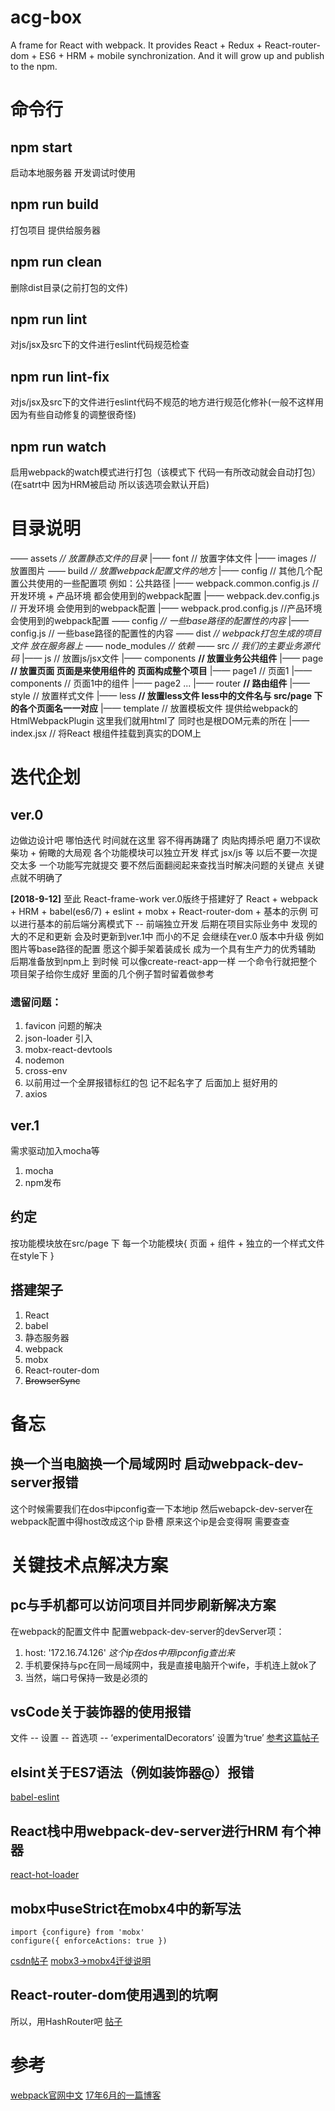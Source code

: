 # acg-box
A frame for React with webpack. It provides React + Redux + React-router-dom + ES6 + HRM + mobile synchronization.
And it will grow up and publish to the npm.

# 命令行

## npm start
启动本地服务器 开发调试时使用

## npm run build 
打包项目 提供给服务器

## npm run clean
删除dist目录(之前打包的文件)

## npm run lint
对js/jsx及src下的文件进行eslint代码规范检查

## npm run lint-fix
对js/jsx及src下的文件进行eslint代码不规范的地方进行规范化修补(一般不这样用 因为有些自动修复的调整很奇怪)

## npm run watch
启用webpack的watch模式进行打包（该模式下 代码一有所改动就会自动打包）(在satrt中 因为HRM被启动 所以该选项会默认开启)


# 目录说明
—— assets                                 *// 放置静态文件的目录*
 |—— font                                   // 放置字体文件
 |—— images                                 // 放置图片
—— build                                  *// 放置webpack配置文件的地方*
 |—— config                                 // 其他几个配置公共使用的一些配置项 例如：公共路径
 |—— webpack.common.config.js               // 开发环境 + 产品环境 都会使用到的webpack配置
 |—— webpack.dev.config.js                  // 开发环境 会使用到的webpack配置
 |—— webpack.prod.config.js                 //产品环境 会使用到的webpack配置
—— config                                *// 一些base路径的配置性的内容*
 |—— config.js                              // 一些base路径的配置性的内容
—— dist                                   *// webpack打包生成的项目文件 放在服务器上*
—— node_modules                          *// 依赖*
—— src                                   *// 我们的主要业务源代码*
 |—— js                                     // 放置js/jsx文件
   |—— components                             **// 放置业务公共组件**
   |—— page                                   **// 放置页面 页面是来使用组件的 页面构成整个项目**
     |—— page1                                    // 页面1
       |—— components                             // 页面1中的组件
     |—— page2
     ...
   |—— router                                 **// 路由组件**
 |—— style                                  // 放置样式文件
   |—— less                                   **// 放置less文件 less中的文件名与 src/page 下的各个页面名一一对应**
 |—— template                               // 放置模板文件 提供给webpack的HtmlWebpackPlugin 这里我们就用html了 同时也是根DOM元素的所在
 |—— index.jsx                              // 将React 根组件挂载到真实的DOM上            

# 迭代企划
## ver.0
边做边设计吧 哪怕迭代 时间就在这里 容不得再踌躇了 肉贴肉搏杀吧
磨刀不误砍柴功 + 俯瞰的大局观 
各个功能模块可以独立开发 样式 jsx/js 等
以后不要一次提交太多
一个功能写完就提交
要不然后面翻阅起来查找当时解决问题的关键点 关键点就不明确了

**[2018-9-12]**
至此 React-frame-work ver.0版终于搭建好了
React + webpack + HRM + babel(es6/7) + eslint + mobx + React-router-dom + 基本的示例
可以进行基本的前后端分离模式下 -- 前端独立开发
后期在项目实际业务中 发现的大的不足和更新 会及时更新到ver.1中
而小的不足  会继续在ver.0 版本中升级  例如图片等base路径的配置
愿这个脚手架着装成长 成为一个具有生产力的优秀辅助
后期准备放到npm上 到时候 可以像create-react-app一样 一个命令行就把整个项目架子给你生成好
里面的几个例子暂时留着做参考
### 遗留问题：
1. favicon 问题的解决
2. json-loader 引入
3. mobx-react-devtools
4. nodemon
5. cross-env
6. 以前用过一个全屏报错标红的包 记不起名字了 后面加上 挺好用的
7. axios

## ver.1
需求驱动加入mocha等
1. mocha
2. npm发布

## 约定
按功能模块放在src/page 下 每一个功能模块{ 页面 + 组件 + 独立的一个样式文件在style下 }
## 搭建架子
1. React
2. babel
3. 静态服务器
4. webpack
5. mobx
6. React-router-dom
5. ~~BrowserSync~~

# 备忘
## 换一个当电脑换一个局域网时 启动webpack-dev-server报错
这个时候需要我们在dos中ipconfig查一下本地ip 然后webapck-dev-server在webpack配置中得host改成这个ip
卧槽 原来这个ip是会变得啊 需要查查

# 关键技术点解决方案
## pc与手机都可以访问项目并同步刷新解决方案
在webpack的配置文件中 配置webpack-dev-server的devServer项：
1. host: '172.16.74.126'  *这个ip在dos中用ipconfig查出来*
2. 手机要保持与pc在同一局域网中，我是直接电脑开个wife，手机连上就ok了
3. 当然，端口号保持一致是必须的
## vsCode关于装饰器的使用报错
文件 -- 设置 -- 首选项 -- ‘experimentalDecorators’ 设置为‘true’
[参考这篇帖子](https://blog.csdn.net/yiifaa/article/details/78862507)
## elsint关于ES7语法（例如装饰器@）报错
[babel-eslint](https://www.npmjs.com/package/babel-eslint)

## React栈中用webpack-dev-server进行HRM 有个神器
[react-hot-loader](https://www.webpackjs.com/guides/hot-module-replacement/#其他代码和框架)

## mobx中useStrict在mobx4中的新写法
```
import {configure} from 'mobx'
configure({ enforceActions: true })
```
[csdn帖子](https://blog.csdn.net/greekmrzzj/article/details/79861787)
[mobx3->mobx4迁徙说明](https://github.com/mobxjs/mobx/wiki/Migrating-from-mobx-3-to-mobx-4#things-that-just-have-moved)

## React-router-dom使用遇到的坑啊
所以，用HashRouter吧
[帖子](https://www.cnblogs.com/erduyang/p/6757788.html)

# 参考
[webpack官网中文](https://www.webpackjs.com/guides/code-splitting/)
[17年6月的一篇博客](https://segmentfault.com/a/1190000009952845)




